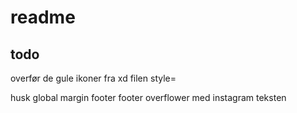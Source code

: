 # readme

## todo



overfør de gule ikoner fra xd filen
style=

husk global margin
footer
    footer overflower med instagram teksten